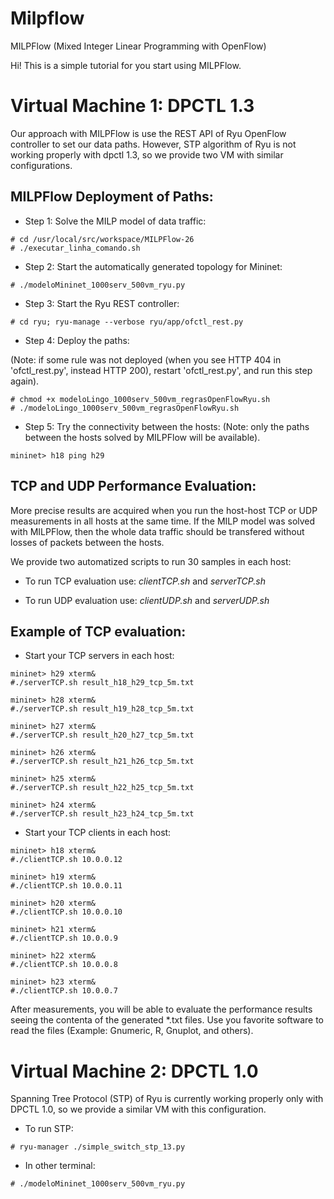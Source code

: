 Milpflow 
========

MILPFlow (Mixed Integer Linear Programming with OpenFlow)

Hi! This is a simple tutorial for you start using MILPFlow.

Virtual Machine 1: DPCTL 1.3
============================

Our approach with MILPFlow is use the REST API of Ryu OpenFlow controller to set our data paths. However, STP algorithm of Ryu is not working properly with dpctl 1.3, so we provide two VM with similar configurations.


MILPFlow Deployment of Paths:
----------------------------

* Step 1: Solve the MILP model of data traffic:

```
# cd /usr/local/src/workspace/MILPFlow-26
# ./executar_linha_comando.sh
```

* Step 2: Start the automatically generated topology for Mininet:

```
# ./modeloMininet_1000serv_500vm_ryu.py
```

* Step 3: Start the Ryu REST controller:

```
# cd ryu; ryu-manage --verbose ryu/app/ofctl_rest.py
```

* Step 4: Deploy the paths:

(Note: if some rule was not deployed (when you see HTTP 404 in 'ofctl_rest.py', instead HTTP 200), restart 'ofctl_rest.py', and run this step again).

```
# chmod +x modeloLingo_1000serv_500vm_regrasOpenFlowRyu.sh
# ./modeloLingo_1000serv_500vm_regrasOpenFlowRyu.sh
```

* Step 5: Try the connectivity between the hosts:
(Note: only the paths between the hosts solved by MILPFlow will be available).


```
mininet> h18 ping h29
``` 


TCP and UDP Performance Evaluation:
--------------------------

More precise results are acquired when you run the host-host TCP or UDP measurements in all hosts at the same time. If the MILP model was solved with MILPFlow, then the whole data traffic should be transfered without losses of packets between the hosts.

We provide two automatized scripts to run 30 samples in each host:

* To run TCP evaluation use: *clientTCP.sh* and *serverTCP.sh*

* To run UDP evaluation use: *clientUDP.sh* and *serverUDP.sh*


Example of TCP evaluation:
-------------------------

* Start your TCP servers in each host:

```
mininet> h29 xterm&
#./serverTCP.sh result_h18_h29_tcp_5m.txt
```

```
mininet> h28 xterm&
#./serverTCP.sh result_h19_h28_tcp_5m.txt
```

```
mininet> h27 xterm&
#./serverTCP.sh result_h20_h27_tcp_5m.txt
```

```
mininet> h26 xterm&
#./serverTCP.sh result_h21_h26_tcp_5m.txt
```

```
mininet> h25 xterm&
#./serverTCP.sh result_h22_h25_tcp_5m.txt
```

```
mininet> h24 xterm&
#./serverTCP.sh result_h23_h24_tcp_5m.txt
```


* Start your TCP clients in each host:

```
mininet> h18 xterm&
#./clientTCP.sh 10.0.0.12
```

```
mininet> h19 xterm&
#./clientTCP.sh 10.0.0.11
```

```
mininet> h20 xterm&
#./clientTCP.sh 10.0.0.10
```

```
mininet> h21 xterm&
#./clientTCP.sh 10.0.0.9
```

```
mininet> h22 xterm&
#./clientTCP.sh 10.0.0.8
```

```
mininet> h23 xterm&
#./clientTCP.sh 10.0.0.7
```

After measurements, you will be able to evaluate the performance results seeing the contenta of the generated *.txt files. Use you favorite software to read the files (Example: Gnumeric, R, Gnuplot, and others).


Virtual Machine 2: DPCTL 1.0
============================

Spanning Tree Protocol (STP) of Ryu is currently working properly only with DPCTL 1.0, so we provide a similar VM with this configuration.


* To run STP:

```
# ryu-manager ./simple_switch_stp_13.py
```

* In other terminal:

```
# ./modeloMininet_1000serv_500vm_ryu.py
```
